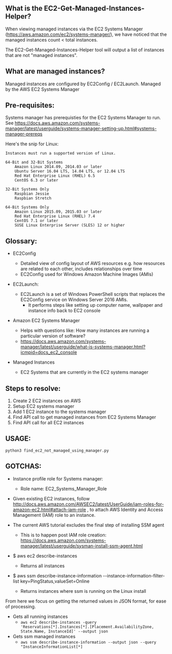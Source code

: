 ## What is the EC2-Get-Managed-Instances-Helper?

When viewing managed instances via the EC2 Systems Manager (https://aws.amazon.com/ec2/systems-manager/), we have noticed that the managed instances count < total instances.

The EC2-Get-Managed-Instances-Helper tool will output a list of instances that are not "managed instances".

## What are managed instances?

Managed instances are configured by EC2Config / EC2Launch. Managed by the AWS EC2 Systems Manager


## Pre-requisites:

Systems manager has prerequisties for the EC2 Systems Manager to run.
See https://docs.aws.amazon.com/systems-manager/latest/userguide/systems-manager-setting-up.html#systems-manager-prereqs

Here's the snip for Linux:

```
Instances must run a supported version of Linux.

64-Bit and 32-Bit Systems
    Amazon Linux 2014.09, 2014.03 or later
    Ubuntu Server 16.04 LTS, 14.04 LTS, or 12.04 LTS
    Red Hat Enterprise Linux (RHEL) 6.5
    CentOS 6.3 or later

32-Bit Systems Only
    Raspbian Jessie
    Raspbian Stretch

64-Bit Systems Only
    Amazon Linux 2015.09, 2015.03 or later
    Red Hat Enterprise Linux (RHEL) 7.4
    CentOS 7.1 or later
    SUSE Linux Enterprise Server (SLES) 12 or higher
```


## Glossary:
- EC2Config
    - Detailed view of config layout of AWS resources e.g. how resources are related to each other, includes relationships over time
    - EC2Config used for Windows Amazon Machine Images (AMIs)

- EC2Launch:
    - EC2Launch is a set of Windows PowerShell scripts that replaces the EC2Config service on Windows Server 2016 AMIs.
        - It performs steps like setting up computer name, wallpaper and instance info back to EC2 console

- Amazon EC2 Systems Manager
    - Helps with questions like: How many instances are running a particular version of software?
    - https://docs.aws.amazon.com/systems-manager/latest/userguide/what-is-systems-manager.html?icmpid=docs_ec2_console

- Managed Instances
    - EC2 Systems that are currently in the EC2 systems manager

## Steps to resolve:
1. Create 2 EC2 instances on AWS
2. Setup EC2 systems manager
3. Add 1 EC2 instance to the systems manager
4. Find API call to get managed instances from EC2 Systems Manager
5. Find API call for all EC2 instances

## USAGE: 
`python3 find_ec2_not_managed_using_manager.py`

## GOTCHAS:

- Instance profile role for Systems manager:
    - Role name: EC2_Systems_Manager_Role

- Given existing EC2 instances, follow http://docs.aws.amazon.com/AWSEC2/latest/UserGuide/iam-roles-for-amazon-ec2.html#attach-iam-role , to attach AWS Identity and Access Management (IAM) role to an instance.

- The current AWS tutorial excludes the final step of installing SSM agent
    - This is to happen post IAM role creation: https://docs.aws.amazon.com/systems-manager/latest/userguide/sysman-install-ssm-agent.html

- $ aws ec2 describe-instances
    - Returns all instances
- $ aws ssm describe-instance-information --instance-information-filter-list key=PingStatus,valueSet=Online
    - Returns instances where ssm is running on the Linux install

From here we focus on getting the returned values in JSON format, for ease of processing.

- Gets all running instances
    - `aws ec2 describe-instances -query 'Reservations[*].Instances[*].[Placement.AvailabilityZone, State.Name, InstanceId]' --output json 
    `
- Gets ssm managed instances
    - `aws ssm describe-instance-information --output json --query "InstanceInformationList[*]`

